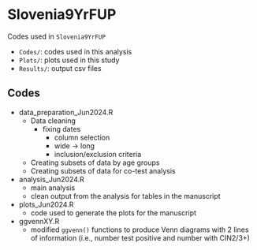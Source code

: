 # Slovenia9YrFUP
Codes used in `Slovenia9YrFUP`

- `Codes/`: codes used in this analysis
- `Plots/`: plots used in this study
- `Results/`: output csv files

## Codes
- data_preparation_Jun2024.R
	- Data cleaning
	  - fixing dates 
		- column selection
		- wide -> long
		- inclusion/exclusion criteria
	- Creating subsets of data by age groups
   	- Creating subsets of data for co-test analysis
- analysis_Jun2024.R
  - main analysis 
  - clean output from the analysis for tables in the manuscript  
- plots_Jun2024.R
  - code used to generate the plots for the manuscript
- ggvennXY.R
  - modified `ggvenn()` functions to produce Venn diagrams with 2 lines of information (i.e., number test positive and number with CIN2/3+)
